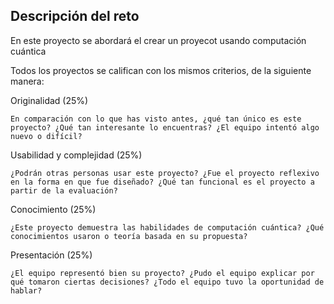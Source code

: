 ## Descripción del reto


En este proyecto se abordará el crear un proyecot usando computación cuántica

Todos los proyectos se califican con los mismos criterios, de la siguiente manera:

 
Originalidad (25%)

    En comparación con lo que has visto antes, ¿qué tan único es este proyecto? ¿Qué tan interesante lo encuentras? ¿El equipo intentó algo nuevo o difícil?

Usabilidad y complejidad (25%)

    ¿Podrán otras personas usar este proyecto? ¿Fue el proyecto reflexivo en la forma en que fue diseñado? ¿Qué tan funcional es el proyecto a partir de la evaluación?

Conocimiento (25%)

    ¿Este proyecto demuestra las habilidades de computación cuántica? ¿Qué conocimientos usaron o teoría basada en su propuesta?

Presentación (25%)

    ¿El equipo representó bien su proyecto? ¿Pudo el equipo explicar por qué tomaron ciertas decisiones? ¿Todo el equipo tuvo la oportunidad de hablar?


